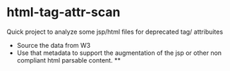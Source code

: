 
# html-tag-attr-scan

Quick project to analyze some jsp/html files for deprecated tag/ attribuites

* Source the data from W3
* Use that metadata to support the augmentation of the jsp or other non compliant html parsable content. **

